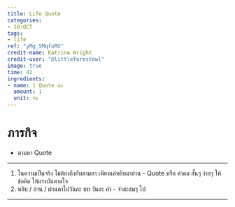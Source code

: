 ```yaml
---
title: Life Quote
categories:
- 10:OCT
tags:
- life
ref: "yMg_SMqfoRU"
credit-name: Katrina Wright
credit-user: "@littleforestowl"
image: true
time: 42
ingredients:
- name: 1 Quote ต่อ
  amount: 1
  unit: วัน
---
```


# ภารกิจ
 - ตามหา Quote

---

1. ในความเป็นจริง ไม่ต้องถึงกับตามหา เพียงแค่หยิบมาอ่าน - Quote หรือ คำคม สั้นๆ ง่ายๆ ให้ข้อคิด ให้แรงบันดาลใจ
2. หยิบ / อ่าน / ผ่านตาไปวันละ บท วันละ คำ - จำสะสมๆ ไป

---
